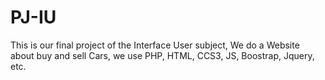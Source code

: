 # PJ-IU
This is our final project of the Interface User subject, We do a Website about buy and sell Cars, we use PHP, HTML, CCS3, JS, Boostrap, Jquery, etc.
